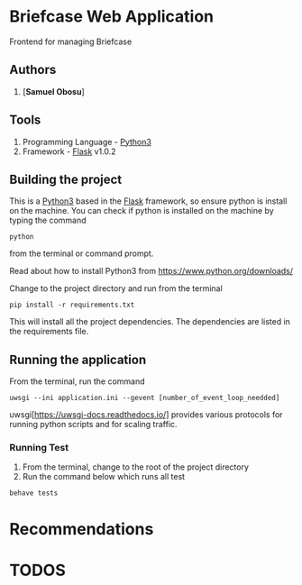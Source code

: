 # Briefcase Web Application
Frontend for managing Briefcase
## Authors
1. [**Samuel Obosu**]

## Tools
1. Programming Language - [Python3](https://www.python.org)
2. Framework - [Flask](http://flask.pocoo.org/) v1.0.2

## Building the project

This is a [Python3](https://www.python.org) based in the [Flask](http://flask.pocoo.org) framework, so ensure python is install on the machine.
You can check if python is installed on the machine by typing the command
```
python
```
from the terminal or command prompt.

Read about how to install Python3 from https://www.python.org/downloads/

Change to the project directory and run from the terminal
```
pip install -r requirements.txt
```
This will install all the project dependencies. The dependencies are listed in the requirements file.

## Running the application
From the terminal, run the command
```
uwsgi --ini application.ini --gevent [number_of_event_loop_needded]
```
uwsgi[https://uwsgi-docs.readthedocs.io/] provides various protocols for running python scripts and for scaling traffic.

### Running Test
1. From the terminal, change to the root of the project directory
2. Run the command below which runs all test
```
behave tests
```

# Recommendations

# TODOS
